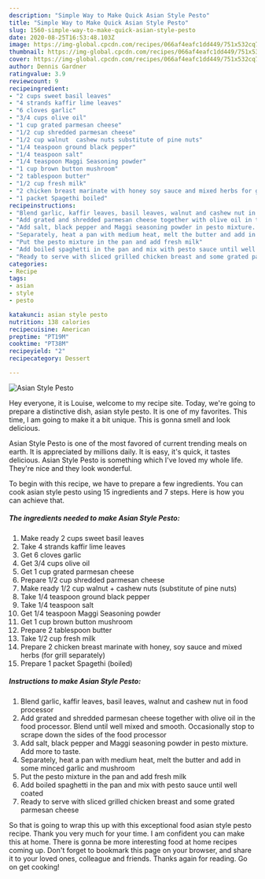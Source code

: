 ```yaml
---
description: "Simple Way to Make Quick Asian Style Pesto"
title: "Simple Way to Make Quick Asian Style Pesto"
slug: 1560-simple-way-to-make-quick-asian-style-pesto
date: 2020-08-25T16:53:48.103Z
image: https://img-global.cpcdn.com/recipes/066af4eafc1dd449/751x532cq70/asian-style-pesto-recipe-main-photo.jpg
thumbnail: https://img-global.cpcdn.com/recipes/066af4eafc1dd449/751x532cq70/asian-style-pesto-recipe-main-photo.jpg
cover: https://img-global.cpcdn.com/recipes/066af4eafc1dd449/751x532cq70/asian-style-pesto-recipe-main-photo.jpg
author: Dennis Gardner
ratingvalue: 3.9
reviewcount: 9
recipeingredient:
- "2 cups sweet basil leaves"
- "4 strands kaffir lime leaves"
- "6 cloves garlic"
- "3/4 cups olive oil"
- "1 cup grated parmesan cheese"
- "1/2 cup shredded parmesan cheese"
- "1/2 cup walnut  cashew nuts substitute of pine nuts"
- "1/4 teaspoon ground black pepper"
- "1/4 teaspoon salt"
- "1/4 teaspoon Maggi Seasoning powder"
- "1 cup brown button mushroom"
- "2 tablespoon butter"
- "1/2 cup fresh milk"
- "2 chicken breast marinate with honey soy sauce and mixed herbs for grill separately"
- "1 packet Spagethi boiled"
recipeinstructions:
- "Blend garlic, kaffir leaves, basil leaves, walnut and cashew nut in food processor"
- "Add grated and shredded parmesan cheese together with olive oil in the food processor. Blend until well mixed and smooth. Occasionally stop to scrape down the sides of the food processor"
- "Add salt, black pepper and Maggi seasoning powder in pesto mixture. Add more to taste."
- "Separately, heat a pan with medium heat, melt the butter and add in some minced garlic and mushroom"
- "Put the pesto mixture in the pan and add fresh milk"
- "Add boiled spaghetti in the pan and mix with pesto sauce until well coated"
- "Ready to serve with sliced grilled chicken breast and some grated parmesan cheese"
categories:
- Recipe
tags:
- asian
- style
- pesto

katakunci: asian style pesto 
nutrition: 138 calories
recipecuisine: American
preptime: "PT19M"
cooktime: "PT38M"
recipeyield: "2"
recipecategory: Dessert

---
```



![Asian Style Pesto](https://img-global.cpcdn.com/recipes/066af4eafc1dd449/751x532cq70/asian-style-pesto-recipe-main-photo.jpg)

Hey everyone, it is Louise, welcome to my recipe site. Today, we're going to prepare a distinctive dish, asian style pesto. It is one of my favorites. This time, I am going to make it a bit unique. This is gonna smell and look delicious.



Asian Style Pesto is one of the most favored of current trending meals on earth. It is appreciated by millions daily. It is easy, it's quick, it tastes delicious. Asian Style Pesto is something which I've loved my whole life. They're nice and they look wonderful.


To begin with this recipe, we have to prepare a few ingredients. You can cook asian style pesto using 15 ingredients and 7 steps. Here is how you can achieve that.

<!--inarticleads1-->

##### The ingredients needed to make Asian Style Pesto:

1. Make ready 2 cups sweet basil leaves
1. Take 4 strands kaffir lime leaves
1. Get 6 cloves garlic
1. Get 3/4 cups olive oil
1. Get 1 cup grated parmesan cheese
1. Prepare 1/2 cup shredded parmesan cheese
1. Make ready 1/2 cup walnut + cashew nuts (substitute of pine nuts)
1. Take 1/4 teaspoon ground black pepper
1. Take 1/4 teaspoon salt
1. Get 1/4 teaspoon Maggi Seasoning powder
1. Get 1 cup brown button mushroom
1. Prepare 2 tablespoon butter
1. Take 1/2 cup fresh milk
1. Prepare 2 chicken breast marinate with honey, soy sauce and mixed herbs (for grill separately)
1. Prepare 1 packet Spagethi (boiled)




<!--inarticleads2-->

##### Instructions to make Asian Style Pesto:

1. Blend garlic, kaffir leaves, basil leaves, walnut and cashew nut in food processor
1. Add grated and shredded parmesan cheese together with olive oil in the food processor. Blend until well mixed and smooth. Occasionally stop to scrape down the sides of the food processor
1. Add salt, black pepper and Maggi seasoning powder in pesto mixture. Add more to taste.
1. Separately, heat a pan with medium heat, melt the butter and add in some minced garlic and mushroom
1. Put the pesto mixture in the pan and add fresh milk
1. Add boiled spaghetti in the pan and mix with pesto sauce until well coated
1. Ready to serve with sliced grilled chicken breast and some grated parmesan cheese




So that is going to wrap this up with this exceptional food asian style pesto recipe. Thank you very much for your time. I am confident you can make this at home. There is gonna be more interesting food at home recipes coming up. Don't forget to bookmark this page on your browser, and share it to your loved ones, colleague and friends. Thanks again for reading. Go on get cooking!
